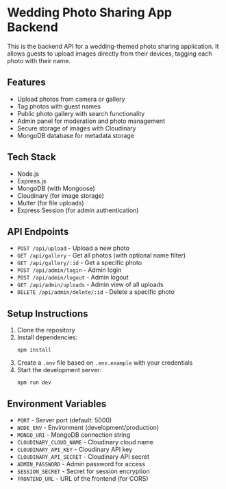# Wedding Photo Sharing App Backend

This is the backend API for a wedding-themed photo sharing application. It allows guests to upload images directly from their devices, tagging each photo with their name.

## Features

- Upload photos from camera or gallery
- Tag photos with guest names
- Public photo gallery with search functionality
- Admin panel for moderation and photo management
- Secure storage of images with Cloudinary
- MongoDB database for metadata storage

## Tech Stack

- Node.js
- Express.js
- MongoDB (with Mongoose)
- Cloudinary (for image storage)
- Multer (for file uploads)
- Express Session (for admin authentication)

## API Endpoints

- `POST /api/upload` - Upload a new photo
- `GET /api/gallery` - Get all photos (with optional name filter)
- `GET /api/gallery/:id` - Get a specific photo
- `POST /api/admin/login` - Admin login
- `POST /api/admin/logout` - Admin logout
- `GET /api/admin/uploads` - Admin view of all uploads
- `DELETE /api/admin/delete/:id` - Delete a specific photo

## Setup Instructions

1. Clone the repository
2. Install dependencies:
   ```
   npm install
   ```
3. Create a `.env` file based on `.env.example` with your credentials
4. Start the development server:
   ```
   npm run dev
   ```

## Environment Variables

- `PORT` - Server port (default: 5000)
- `NODE_ENV` - Environment (development/production)
- `MONGO_URI` - MongoDB connection string
- `CLOUDINARY_CLOUD_NAME` - Cloudinary cloud name
- `CLOUDINARY_API_KEY` - Cloudinary API key
- `CLOUDINARY_API_SECRET` - Cloudinary API secret
- `ADMIN_PASSWORD` - Admin password for access
- `SESSION_SECRET` - Secret for session encryption
- `FRONTEND_URL` - URL of the frontend (for CORS) 